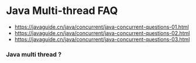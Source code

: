 # Java Multi-thread FAQ

- https://javaguide.cn/java/concurrent/java-concurrent-questions-01.html
- https://javaguide.cn/java/concurrent/java-concurrent-questions-02.html
- https://javaguide.cn/java/concurrent/java-concurrent-questions-03.html

### Java multi thread ?